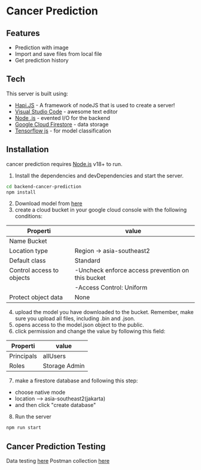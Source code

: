 # Cancer Prediction

## Features

- Prediction with image
- Import and save files from local file
- Get prediction history


## Tech

This server is built using:

- [Hapi.JS](https://hapi.dev/) - A framework of nodeJS that is used to create a server!
- [Visual Studio Code](https://code.visualstudio.com/) - awesome text editor
- [Node .js](https://nodejs.org/) - evented I/O for the backend
- [Google Cloud Firestore](https://console.cloud.google.com/projectselector2/firestore/databases?referrer=search&authuser=2&hl=en&organizationId=112315058424&supportedpurview=project) - data storage 
- [Tensorflow js](https://www.tensorflow.org/js/guide/nodejs) - for model classification


## Installation

cancer prediction requires [Node.js](https://nodejs.org/) v18+ to run.

1. Install the dependencies and devDependencies and start the server.

```sh
cd backend-cancer-prediction
npm install
```

2. Download model from [here](https://github.com/dicodingacademy/a658-machine-learning-googlecloud/releases/download/submissions/submissions-model.zip)
3. create a cloud bucket in your google cloud console with the following conditions:

| Properti | value |
| ------ | ------ |
| Name Bucket | <your own bucket name> |
| Location type | Region -> asia-southeast2 |
| Default class | Standard |
| Control access to objects | -Uncheck enforce access prevention on this bucket |
|  | -Access Control: Uniform |
| Protect object data | None |

4. upload the model you have downloaded to the bucket. Remember, make sure you upload all files, including .bin and .json.
5. opens access to the model.json object to the public. 
6. click permission and change the value by following this field:

| Properti | value |
| ------ | ------ |
| Principals | allUsers |
| Roles | Storage Admin |

7. make a firestore database and following this step:
- choose native mode
- location --> asia-southeast2(jakarta)
- and then click "create database"

8. Run the server
```sh
npm run start 
```
## Cancer Prediction Testing

Data testing [here](https://github.com/dicodingacademy/a658-machine-learning-googlecloud/releases/download/submissions/data-test-submissions.zip)
Postman collection [here](https://github.com/dicodingacademy/a658-machine-learning-googlecloud/releases/download/submission-postman/submission-mlgc.postman_collection.json)

